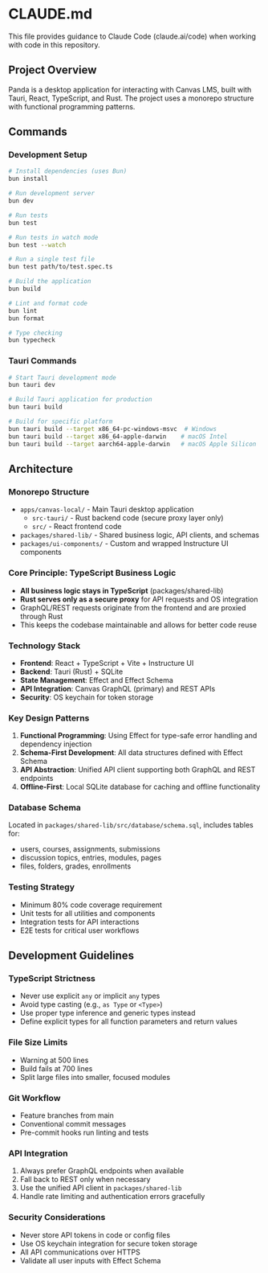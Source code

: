 # CLAUDE.md

This file provides guidance to Claude Code (claude.ai/code) when working with code in this repository.

## Project Overview

Panda is a desktop application for interacting with Canvas LMS, built with Tauri, React, TypeScript, and Rust. The project uses a monorepo structure with functional programming patterns.

## Commands

### Development Setup
```bash
# Install dependencies (uses Bun)
bun install

# Run development server
bun dev

# Run tests
bun test

# Run tests in watch mode
bun test --watch

# Run a single test file
bun test path/to/test.spec.ts

# Build the application
bun build

# Lint and format code
bun lint
bun format

# Type checking
bun typecheck
```

### Tauri Commands
```bash
# Start Tauri development mode
bun tauri dev

# Build Tauri application for production
bun tauri build

# Build for specific platform
bun tauri build --target x86_64-pc-windows-msvc  # Windows
bun tauri build --target x86_64-apple-darwin    # macOS Intel
bun tauri build --target aarch64-apple-darwin   # macOS Apple Silicon
```

## Architecture

### Monorepo Structure
- `apps/canvas-local/` - Main Tauri desktop application
  - `src-tauri/` - Rust backend code (secure proxy layer only)
  - `src/` - React frontend code
- `packages/shared-lib/` - Shared business logic, API clients, and schemas
- `packages/ui-components/` - Custom and wrapped Instructure UI components

### Core Principle: TypeScript Business Logic
- **All business logic stays in TypeScript** (packages/shared-lib)
- **Rust serves only as a secure proxy** for API requests and OS integration
- GraphQL/REST requests originate from the frontend and are proxied through Rust
- This keeps the codebase maintainable and allows for better code reuse

### Technology Stack
- **Frontend**: React + TypeScript + Vite + Instructure UI
- **Backend**: Tauri (Rust) + SQLite
- **State Management**: Effect and Effect Schema
- **API Integration**: Canvas GraphQL (primary) and REST APIs
- **Security**: OS keychain for token storage

### Key Design Patterns
1. **Functional Programming**: Using Effect for type-safe error handling and dependency injection
2. **Schema-First Development**: All data structures defined with Effect Schema
3. **API Abstraction**: Unified API client supporting both GraphQL and REST endpoints
4. **Offline-First**: Local SQLite database for caching and offline functionality

### Database Schema
Located in `packages/shared-lib/src/database/schema.sql`, includes tables for:
- users, courses, assignments, submissions
- discussion topics, entries, modules, pages
- files, folders, grades, enrollments

### Testing Strategy
- Minimum 80% code coverage requirement
- Unit tests for all utilities and components
- Integration tests for API interactions
- E2E tests for critical user workflows

## Development Guidelines

### TypeScript Strictness
- Never use explicit `any` or implicit `any` types
- Avoid type casting (e.g., `as Type` or `<Type>`)
- Use proper type inference and generic types instead
- Define explicit types for all function parameters and return values

### File Size Limits
- Warning at 500 lines
- Build fails at 700 lines
- Split large files into smaller, focused modules

### Git Workflow
- Feature branches from main
- Conventional commit messages
- Pre-commit hooks run linting and tests

### API Integration
1. Always prefer GraphQL endpoints when available
2. Fall back to REST only when necessary
3. Use the unified API client in `packages/shared-lib`
4. Handle rate limiting and authentication errors gracefully

### Security Considerations
- Never store API tokens in code or config files
- Use OS keychain integration for secure token storage
- All API communications over HTTPS
- Validate all user inputs with Effect Schema